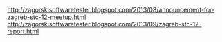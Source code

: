 http://zagorskisoftwaretester.blogspot.com/2013/08/announcement-for-zagreb-stc-12-meetup.html
http://zagorskisoftwaretester.blogspot.com/2013/09/zagreb-stc-12-report.html
